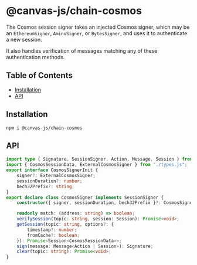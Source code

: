 # @canvas-js/chain-cosmos

The Cosmos session signer takes an injected Cosmos signer, which may be an `EthereumSigner`, `AminoSigner`, or `BytesSigner`, and uses it to authenticate a new session.

It also handles verification of messages matching any of these authentication methods.

## Table of Contents

- [Installation](#installation)
- [API](#api)

## Installation

```
npm i @canvas-js/chain-cosmos
```

## API

```ts
import type { Signature, SessionSigner, Action, Message, Session } from "@canvas-js/interfaces";
import { CosmosSessionData, ExternalCosmosSigner } from "./types.js";
export interface CosmosSignerInit {
    signer?: ExternalCosmosSigner;
    sessionDuration?: number;
    bech32Prefix?: string;
}
export declare class CosmosSigner implements SessionSigner {
    constructor({ signer, sessionDuration, bech32Prefix }?: CosmosSignerInit);

    readonly match: (address: string) => boolean;
    verifySession(topic: string, session: Session): Promise<void>;
    getSession(topic: string, options?: {
        timestamp?: number;
        fromCache?: boolean;
    }): Promise<Session<CosmosSessionData>>;
    sign(message: Message<Action | Session>): Signature;
    clear(topic: string): Promise<void>;
}
```